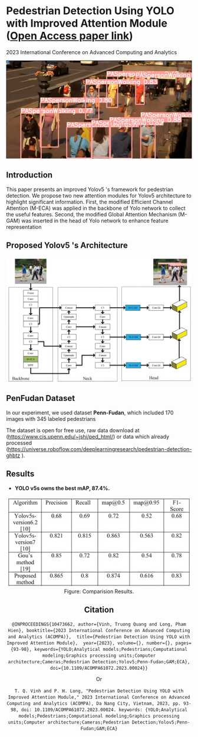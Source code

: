 # Pedestrian Detection Using YOLO with Improved Attention Module ([Open Access paper link](https://ieeexplore.ieee.org/document/10473662))

2023 International Conference on Advanced Computing and Analytics

![avatar](figures/russia_5.png)

## Introduction

This paper presents an improved Yolov5 's framework for pedestrian detection. We propose two new attention modules for Yolov5 architecture to highlight significant information. First, the modified Efficient Channel Attention (M-ECA) was applied in the backbone of Yolo network to collect the useful features. Second, the modified Global Attention Mechanism (M-GAM) was inserted in the head of Yolo network to enhance feature representation

## Proposed Yolov5 's Architecture

![avatar](figures/arhitecture.png)

## PenFudan  Dataset

In our experiment, we used dataset **Penn-Fudan**, which included 170 images with 345 labeled pedestrians



The dataset is open for free use, raw data download at (https://www.cis.upenn.edu/~jshi/ped_html/) or data which already processed (https://universe.roboflow.com/deeplearningresearch/pedestrian-detection-ghbtz ). 




## Results

- **YOLO v5s owns the best mAP, 87.4%.**

<center><img src="figures/result.png"/> 

<div align=center>Figure: Comparision Results.</div>





## Citation
`
@INPROCEEDINGS{10473662,
  author={Vinh, Truong Quang and Long, Pham Hien},
  booktitle={2023 International Conference on Advanced Computing and Analytics (ACOMPA)}, 
  title={Pedestrian Detection Using YOLO with Improved Attention Module}, 
  year={2023},
  volume={},
  number={},
  pages={93-98},
  keywords={YOLO;Analytical models;Pedestrians;Computational modeling;Graphics processing units;Computer architecture;Cameras;Pedestrian Detection;Yolov5;Penn-Fudan;GAM;ECA},
  doi={10.1109/ACOMPA61072.2023.00024}}
`

Or
	
`T. Q. Vinh and P. H. Long, "Pedestrian Detection Using YOLO with Improved Attention Module," 2023 International Conference on Advanced Computing and Analytics (ACOMPA), Da Nang City, Vietnam, 2023, pp. 93-98, doi: 10.1109/ACOMPA61072.2023.00024. keywords: {YOLO;Analytical models;Pedestrians;Computational modeling;Graphics processing units;Computer architecture;Cameras;Pedestrian Detection;Yolov5;Penn-Fudan;GAM;ECA}`

